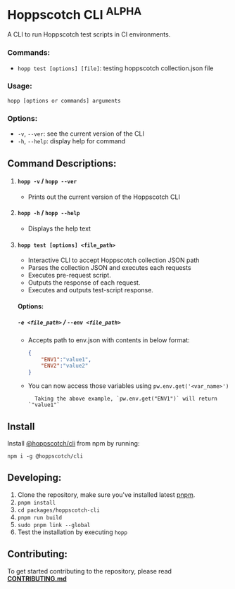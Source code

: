 # Hoppscotch CLI <sup>ALPHA</sup>

A CLI to run Hoppscotch test scripts in CI environments.

### **Commands:**
- `hopp test [options] [file]`: testing hoppscotch collection.json file

### **Usage:**
```
hopp [options or commands] arguments
```

### **Options:**
- `-v`, `--ver`: see the current version of the CLI
- `-h`, `--help`: display help for command

## **Command Descriptions:**

1. #### **`hopp -v` / `hopp --ver`**

   - Prints out the current version of the Hoppscotch CLI

2. #### **`hopp -h` / `hopp --help`**

   - Displays the help text

3. #### **`hopp test [options] <file_path>`**
   - Interactive CLI to accept Hoppscotch collection JSON path
   - Parses the collection JSON and executes each requests
   - Executes pre-request script.
   - Outputs the response of each request.
   - Executes and outputs test-script response.

    #### Options:
    ##### `-e <file_path>` / `--env <file_path>`
    - Accepts path to env.json with contents in below format:   
        ```json
        {
            "ENV1":"value1",
            "ENV2":"value2"
        }
        ```
    - You can now access those variables using `pw.env.get('<var_name>')`
			
			Taking the above example, `pw.env.get("ENV1")` will return `"value1"`

## Install

Install [@hoppscotch/cli](https://www.npmjs.com/package/@hoppscotch/cli) from npm by running:
```
npm i -g @hoppscotch/cli
```

## **Developing:**

1. Clone the repository, make sure you've installed latest [pnpm](https://pnpm.io).
2. `pnpm install`
3. `cd packages/hoppscotch-cli`
4. `pnpm run build`
5. `sudo pnpm link --global`
6. Test the installation by executing `hopp`

## **Contributing:**

To get started contributing to the repository, please read **[CONTRIBUTING.md](./CONTRIBUTING.md)**
